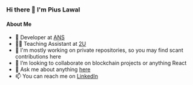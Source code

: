 ### Hi there 👋 I'm Pius Lawal

#### About Me

- 💼 Developer at [ANS](https://www.ans.co.uk/)
- 👨‍🏫 Teaching Assistant at [2U](https://2u.com/)
- 🔭 I'm mostly working on private repositories, so you may find scant contributions here
- 👯 I’m looking to collaborate on blockchain projects or anything React
- 💬 Ask me about anything [here](https://github.com/piouson/piouson/issues)
- 📫 You can reach me on [LinkedIn](https://www.linkedin.com/in/piouson)
